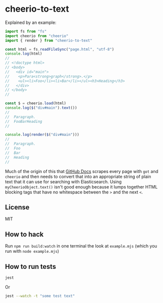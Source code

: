 # cheerio-to-text

Explained by an example:

```js
import fs from "fs"
import cheerio from "cheerio"
import { render } from "cheerio-to-text"

const html = fs.readFileSync("page.html", "utf-8")
console.log(html)
//
// <!doctype html>
// <body>
//   <div id="main">
//    <p>Para<strong>graph</strong>.</p>
//    <ul><li>Foo</li><li>Bar</li></ul><h3>Heading</h3>
//   </div>
// </body>
//

const $ = cheerio.load(html)
console.log($("div#main").text())
//
//  Paragraph.
//  FooBarHeading
//

console.log(render($("div#main")))
//
//  Paragraph.
//  Foo
//  Bar
//  Heading
//
```

Much of the origin of this that [GitHub Docs](https://docs.github.com) scrapes
every page with `got` and `cheerio` and then needs to convert that into an
appropriate string of plain text that it can use for searching
with Elasticsearch. Using `myCheerioObject.text()` isn't good enough
because it lumps together HTML blocking tags that have no whitespace
between the `>` and the next `<`.

## License

MIT

## How to hack

Run `npm run build:watch` in one terminal the look at
`example.mjs` (which you run with `node example.mjs`)

## How to run tests

```sh
jest
```

Or

```sh
jest --watch -t "some test text"
```
